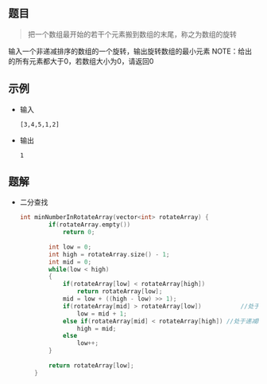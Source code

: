 ## 题目

> 把一个数组最开始的若干个元素搬到数组的末尾，称之为数组的旋转

输入一个非递减排序的数组的一个旋转，输出旋转数组的最小元素
NOTE：给出的所有元素都大于0，若数组大小为0，请返回0

## 示例

- 输入

  ```
  [3,4,5,1,2]
  ```
  
- 输出

  ```
  1
  ```

## 题解

- 二分查找

  ```c++
  int minNumberInRotateArray(vector<int> rotateArray) {
          if(rotateArray.empty())
              return 0;
   
          int low = 0;
          int high = rotateArray.size() - 1;
          int mid = 0;
          while(low < high)
          {
              if(rotateArray[low] < rotateArray[high])
                  return rotateArray[low];
              mid = low + ((high - low) >> 1);
              if(rotateArray[mid] > rotateArray[low])			//处于递增low上移
                  low = mid + 1;
              else if(rotateArray[mid] < rotateArray[high])	//处于递减high下移
                  high = mid;
              else
                  low++;
          }
          
          return rotateArray[low];
      }
  ```



